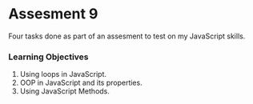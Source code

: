 # Assesment 9

Four tasks done as part of an assesment to test on my JavaScript skills.

### Learning Objectives

1. Using loops in JavaScript.
2. OOP in JavaScript and its properties.
3. Using JavaScript Methods.
